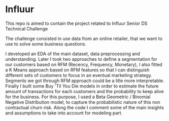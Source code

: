 # Influur
This repo is aimed to contain the project related to Influur Senior DS Technical Challenge

The challenge consisted in use data from an online retailer, that we want to use to solve some business questions. 

I developed an EDA of the main dataset, data preprocessing and understanding. 
Later I took two approaches to define a segmentation for our customers based on RFM (Recency, Frequency, Monetary), I also fitted a K Means approach based on RFM features so that I can distinguish different sets of customers to focus in an eventual marketing strategy. Segments we got through RFM approach could be a litle more interpretable. 
Finally I built some Buy 'Til You Die models in order to estimate the future amount of transactions for each customers and the probability to keep alive for the business. For this purpose, I used a Beta Geometric / Binomial Negative Distribution model, to capture the probabilistic nature of this non contractual churn risk.
Along the code I comment some of the main insights and assumptions to take into account for modeling part.
